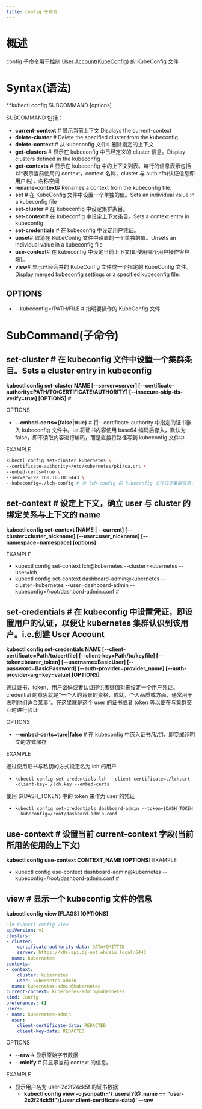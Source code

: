 ```yaml
---
title: config 子命令
---
```


# 概述

config 子命令用于控制 [User Account(KubeConfig)](/docs/10.云原生/Kubernetes/API%20访问控制/Authenticating(认证)/User%20Account(KubeConfig).md) 的 KubeConfig 文件

# Syntax(语法)

**kubectl config SUBCOMMAND \[options]

SUBCOMMAND 包括：

- **current-context** # 显示当前上下文 Displays the current-context
- **delete-cluster** # Delete the specified cluster from the kubeconfig
- **delete-context** # 从 kubeconfig 文件中删除指定的上下文
- **get-clusters** # 显示在 kubeconfig 中已经定义的 cluster 信息。Display clusters defined in the kubeconfig
- **get-contexts** # 显示在 kubeconfig 中的上下文列表。每行的信息表示包括以\*表示当前使用的 context，context 名称，cluster 与 authinfo(认证信息即用户名)，名称空间
- **rename-context**# Renames a context from the kubeconfig file.
- **set** # 在 KubeConfig 文件中设置一个单独的值。Sets an individual value in a kubeconfig file
- **set-cluster** # 在 kubeconfig 中设定集群条目。
- **set-context**# 在 kubeconfig 中设定上下文条目。Sets a context entry in kubeconfig
- **set-credentials** # 在 kubeconfig 中设定用户凭证。
- **unset**# 取消在 KubeConfig 文件中设置的一个单独的值。Unsets an individual value in a kubeconfig file
- **use-context**# 在 kubeconfig 中设定当前上下文(即使用哪个用户操作客户端)。
- **view**# 显示已经合并的 KubeConfig 文件或一个指定的 KubeConfig 文件。Display merged kubeconfig settings or a specified kubeconfig file。

## OPTIONS

- --kubeconfig=/PATH/FILE # 指明要操作的 KubeConfig 文件

# SubCommand(子命令)

## set-cluster # 在 kubeconfig 文件中设置一个集群条目。Sets a cluster entry in kubeconfig

**kubectl config set-cluster NAME \[--server=server] \[--certificate-authority=PATH/TO/CERTIFICATE/AUTHORITY] \[--insecure-skip-tls-verify=true] \[OPTIONS]** #

OPTIONS

- **--embed-certs={false|true}** # 将--certificate-authority 中指定的证书嵌入 kubeconfig 文件中。i.e.将证书内容使用 base64 编码后存入，默认为 false，即不读取内容进行编码，而是直接将路径写到 kubeconfig 文件中

EXAMPLE

```bash
kubectl config set-cluster kubernetes \
--certificate-authority=/etc/kubernetes/pki/ca.crt \
--embed-certs=true \
--server=192.168.10.10:6443 \
--kubeconfig=./lch-config # 为 lch-config 的 kubeconfig 文件设定集群信息，指定证书为/etc/kubernetes/pki/ca.crt，开启嵌入式认证，指定集群 api-server 的 ip 和 port。
```

## set-context # 设定上下文，确立 user 与 cluster 的绑定关系与上下文的 name

**kubectl config set-context \[NAME | --current] \[--cluster=cluster_nickname] \[--user=user_nickname] \[--namespace=namespace] \[options]**

EXAMPLE

- kubectl config set-context lch@kubernetes --cluster=kubernetes --user=lch
- kubectl config set-context dashboard-admin@kubernetes --cluster=kubernetes --user=dashboard-admin --kubeconfig=/root/dashbord-admin.conf #

## set-credentials # 在 kubeconfig 中设置凭证，即设置用户的认证，以便让 kubernetes 集群认识到该用户。i.e.创建 User Account

**kubectl config set-credentials NAME \[--client-certificate=Path/to/certfile] \[--client-key=Path/to/keyfile] \[--token=bearer_token] \[--username=BasicUser] \[--password=BasicPassword] \[--auth-provider=provider_name] \[--auth-provider-arg=key=value] \[OPTIONS]**

通过证书、token、用户密码或者认证提供者键值对来设定一个用户凭证。credential 的意思就是“一个人的背景的资格，成就，个人品质或方面，通常用于表明他们适合某事”。在这里就是这个 user 的证书或者 token 等以便在与集群交互时进行验证

OPTIONS

- **--embed-certs=ture|false** # 在 kubeconfig 中嵌入证书/私钥，即变成非明文的方式储存

EXAMPLE

通过使用证书与私钥的方式设定名为 lch 的用户

- `kubectl config set-credentials lch --client-certificate=./lch.crt --client-key=./lch.key --embed-certs`

使用 ${DASH_TOKEN} 中的 token 来作为 user 的凭证

- `kubectl config set-credentials dashboard-admin --token=$DASH_TOKEN --kubeconfig=/root/dashbord-admin.conf`

## use-context # 设置当前 current-context 字段(当前所用的使用的上下文)

**kubectl config use-context CONTEXT_NAME \[OPTIONS]**
EXAMPLE

- kubectl config use-context dashboard-admin@kubernetes --kubeconfig=/root/dashbord-admin.conf #

## view # 显示一个 kubeconfig 文件的信息

**kubectl config view \[FLAGS] \[OPTIONS]**

```yaml
~]# kubectl config view
apiVersion: v1
clusters:
- cluster:
    certificate-authority-data: DATA+OMITTED
    server: https://k8s-api.bj-net.ehualu.local:6443
  name: kubernetes
contexts:
- context:
    cluster: kubernetes
    user: kubernetes-admin
  name: kubernetes-admin@kubernetes
current-context: kubernetes-admin@kubernetes
kind: Config
preferences: {}
users:
- name: kubernetes-admin
  user:
    client-certificate-data: REDACTED
    client-key-data: REDACTED
```

OPTIONS

- **--raw** # 显示原始字节数据
- **--minify** # 只显示当前 context 的信息。

EXAMPLE

- 显示用户名为 user-2c2f24ck5f 的证书数据
  - **kubectl config view -o jsonpath='{.users\[?(@.name == "user-2c2f24ck5f")].user.client-certificate-data}' --raw**
